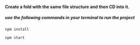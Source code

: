 #### Create a fold with the same file structure and then CD into it.

##### use the following commands in your terminal to run the project

```
npm install

```

```
npm start

```
